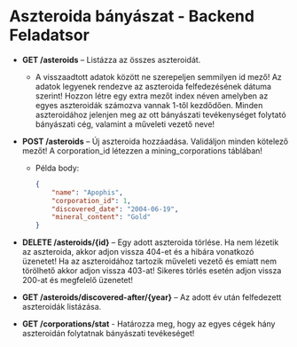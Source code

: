 # Aszteroida bányászat - Backend Feladatsor

- **GET /asteroids** – Listázza az összes aszteroidát.
    - A visszaadtott adatok között ne szerepeljen semmilyen id mező! Az adatok legyenek rendezve az aszteroida felfedezésének dátuma szerint! Hozzon létre egy extra mezőt index néven amelyben az egyes aszteroidák számozva vannak 1-től kezdődően. Minden aszteroidához jelenjen meg az ott bányászati tevékenységet folytató bányászati cég, valamint a műveleti vezető neve!

- **POST /asteroids** – Új aszteroida hozzáadása. Validáljon minden kötelező mezőt! A corporation_id létezzen a mining_corporations táblában!
  - Példa body:
    ```json
    {
        "name": "Apophis",
        "corporation_id": 1,
        "discovered_date": "2004-06-19",
        "mineral_content": "Gold"
    }
    ```

- **DELETE /asteroids/{id}** – Egy adott aszteroida törlése. Ha nem lézetik az aszteroida, akkor adjon vissza 404-et és a hibára vonatkozó üzenetet! Ha az aszteroidához tartozik műveleti vezető és emiatt nem törölhető akkor adjon vissza 403-at! Sikeres törlés esetén adjon vissza 200-at és megfelelő üzenetet!

- **GET /asteroids/discovered-after/{year}** – Az adott év után felfedezett aszteroidák listázása.

- **GET  /corporations/stat** - Határozza meg, hogy az egyes cégek hány aszteroidán folytatnak bányászati tevékeséget!